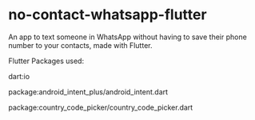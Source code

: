 # no-contact-whatsapp-flutter

An app to text someone in WhatsApp without having to save their phone number to your contacts, made with Flutter.

Flutter Packages used:

dart:io

package:android_intent_plus/android_intent.dart

package:country_code_picker/country_code_picker.dart

